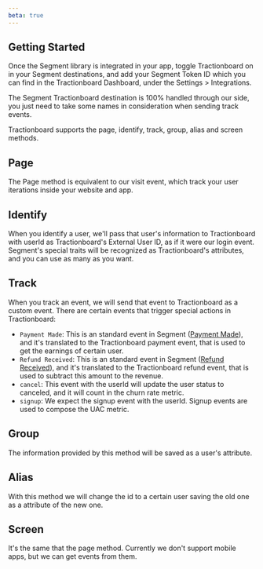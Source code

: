 ```yaml
---
beta: true
---
```


## Getting Started

Once the Segment library is integrated in your app, toggle Tractionboard on in your Segment destinations, and add your Segment Token ID which you can find in the Tractionboard Dashboard, under the Settings > Integrations.

The Segment Tractionboard destination is 100% handled through our side, you just need to take some names in consideration when sending track events.

Tractionboard supports the page, identify, track, group, alias and screen methods.

## Page

The Page method is equivalent to our visit event, which track your user iterations inside your website and app.

## Identify

When you identify a user, we'll pass that user's information to Tractionboard with userId as Tractionboard's External User ID, as if it were our login event. Segment's special traits will be recognized as Tractionboard's attributes, and you can use as many as you want.

## Track

When you track an event, we will send that event to Tractionboard as a custom event. There are certain events that trigger special actions in Tractionboard:

 - `Payment Made`: This is an standard event in Segment ([Payment Made](https://help.segment.com/hc/en-us/articles/204812979-Tracking-payment-events-and-revenue#made-payment)), and it's translated to the Tractionboard payment event, that is used to get the earnings of certain user.
 - `Refund Received`: This is an standard event in Segment ([Refund Received](https://help.segment.com/hc/en-us/articles/204812979-Tracking-payment-events-and-revenue#received-refund)), and it's translated to the Tractionboard refund event, that is used to subtract this amount to the revenue.
 - `cancel`: This event with the userId will update the    user status to canceled, and it will count in the churn rate metric.
 - `signup`: We expect the signup event with the userId. Signup events are used to compose the UAC metric.

## Group

The information provided by this method will be saved as a user's attribute.

## Alias

With this method we will change the id to a certain user saving the old one as a attribute of the new one.

## Screen

It's the same that the page method. Currently we don't support mobile apps, but we can get events from them.
